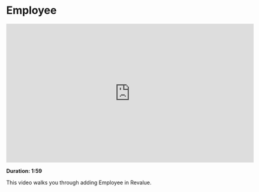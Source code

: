# Employee

<iframe width="660" height="371" src="https://www.youtube.com/embed/USfIUdZlUhw" frameborder="0" allowfullscreen></iframe>

**Duration: 1:59**

This video walks you through adding Employee in Revalue.
